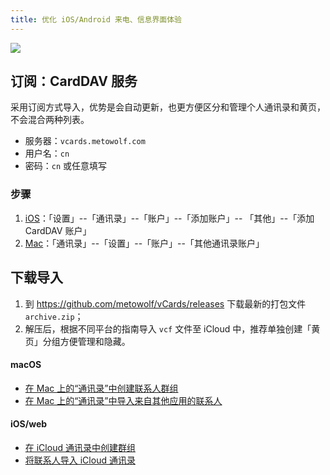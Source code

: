```yaml
---
title: 优化 iOS/Android 来电、信息界面体验
---
```


![](https://user-images.githubusercontent.com/2666735/59692672-0b6bdf00-9218-11e9-881e-5856e263f3aa.png)

<!-- ## 使用指南 -->

## 订阅：CardDAV 服务

采用订阅方式导入，优势是会自动更新，也更方便区分和管理个人通讯录和黄页，不会混合两种列表。

- 服务器：`vcards.metowolf.com`
- 用户名：`cn`
- 密码：`cn` 或任意填写

### 步骤

1. [iOS](https://support.apple.com/zh-sg/guide/iphone/ipha0d932e96/ios)：「设置」--「通讯录」--「账户」--「添加账户」-- 「其他」--「添加 CardDAV 账户」
2. [Mac](https://support.apple.com/zh-cn/guide/contacts/adrb7e5aaa2a/mac)：「通讯录」--「设置」--「账户」--「其他通讯录账户」

## 下载导入

1. 到 https://github.com/metowolf/vCards/releases 下载最新的打包文件 `archive.zip`；
2. 解压后，根据不同平台的指南导入 `vcf` 文件至 iCloud 中，推荐单独创建「黄页」分组方便管理和隐藏。

#### macOS

- [在 Mac 上的“通讯录”中创建联系人群组](https://support.apple.com/zh-cn/guide/contacts/adrb3280fe91/12.0/mac/10.14)
- [在 Mac 上的“通讯录”中导入来自其他应用的联系人](https://support.apple.com/zh-cn/guide/contacts/adrbk1457/mac)

#### iOS/web

- [在 iCloud 通讯录中创建群组](https://support.apple.com/kb/PH2667?locale=zh_CN)
- [将联系人导入 iCloud 通讯录](https://support.apple.com/kb/ph3605?locale=zh_CN)

